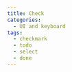 ```yaml
---
title: Check
categories:
  - UI and keyboard
tags:
  - checkmark
  - todo
  - select
  - done
---
```

